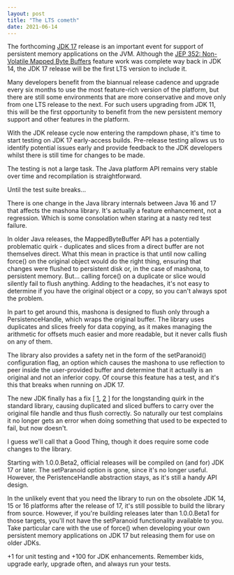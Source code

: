 ```yaml
---
layout: post
title: "The LTS cometh"
date: 2021-06-14
---
```


The forthcoming [JDK 17](http://jdk.java.net/17/) release is an important event for support of persistent memory applications on the JVM.
Although the [JEP 352: Non-Volatile Mapped Byte Buffers](https://openjdk.java.net/jeps/352) feature work was complete way back in JDK 14,
the JDK 17 release will be the first LTS version to include it.

Many developers benefit from the biannual release cadence and upgrade every six months to use the most feature-rich version of the platform,
but there are still some environments that are more conservative and move only from one LTS release to the next.
For such users upgrading from JDK 11, this will be the first opportunity to benefit from the new persistent memory support and other features in the platform.

With the JDK release cycle now entering the rampdown phase,
it's time to start testing on JDK 17 early-access builds.
Pre-release testing allows us to identify potential issues early and provide feedback to the JDK developers whilst there is still time for changes to be made.

The testing is not a large task.
The Java platform API remains very stable over time and recompilation is straightforward.

Until the test suite breaks...

There is one change in the Java library internals between Java 16 and 17 that affects the mashona library.
It's actually a feature enhancement, not a regression.
Which is some consolation when staring at a nasty red test failure.

In older Java releases, the MappedByteBuffer API has a potentially problematic quirk -
duplicates and slices from a direct buffer are not themselves direct.
What this mean in practice is that until now calling force() on the original object would do the right thing,
ensuring that changes were flushed to persistent disk or, in the case of mashona, to persistent memory.
But... calling force() on a duplicate or slice would silently fail to flush anything.
Adding to the headaches, it's not easy to determine if you have the original object or a copy, so you can't always spot the problem.

In part to get around this, mashona is designed to flush only through a PersistenceHandle, which wraps the original buffer.
The library uses duplicates and slices freely for data copying, as it makes managing the arithmetic for offsets much easier and more readable, but it never calls flush on any of them.

The library also provides a safety net in the form of the setParanoid() configuration flag,
an option which causes the mashona to use reflection to peer inside the user-provided buffer and determine that it actually is an original and not an inferior copy.
Of course this feature has a test, and it's this that breaks when running on JDK 17.

The new JDK finally has a fix [ [1](https://bugs.openjdk.java.net/browse/JDK-4833719), [2](https://github.com/openjdk/jdk/pull/2902) ] for the longstanding quirk in the standard library,
causing duplicated and sliced buffers to carry over the original file handle and thus flush correctly.
So naturally our test complains it no longer gets an error when doing something that used to be expected to fail, but now doesn't.

I guess we'll call that a Good Thing, though it does require some code changes to the library.

Starting with 1.0.0.Beta2, official releases will be compiled on (and for) JDK 17 or later.
The setParanoid option is gone, since it's no longer useful.
However, the PeristenceHandle abstraction stays, as it's still a handy API design.

In the unlikely event that you need the library to run on the obsolete JDK 14, 15 or 16 platforms after the release of 17, 
it's still possible to build the library from source.
However, if you're building releases later than 1.0.0.Beta1 for those targets,
you'll not have the setParanoid functionality available to you.
Take particular care with the use of force() when developing your own persistent memory applications on JDK 17 but releasing them for use on older JDKs.

+1 for unit testing and +100 for JDK enhancements.
Remember kids, upgrade early, upgrade often, and always run your tests.
